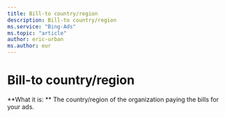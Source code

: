 ```yaml
---
title: Bill-to country/region
description: Bill-to country/region
ms.service: "Bing-Ads"
ms.topic: "article"
author: eric-urban
ms.author: eur
---
```


# Bill-to country/region

**What it is: **    The country/region of the organization paying the bills for your ads.


